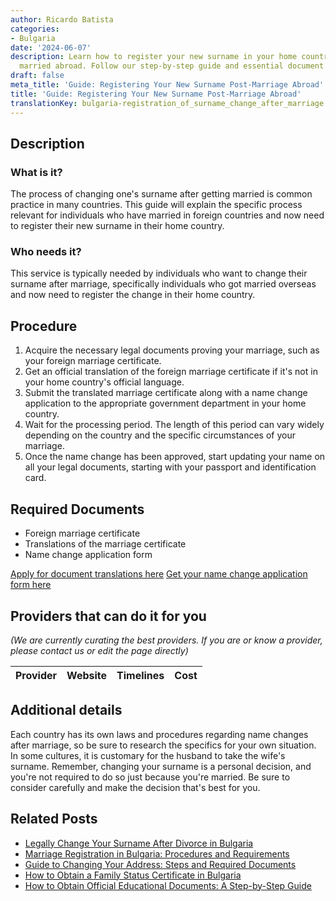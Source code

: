 ```yaml
---
author: Ricardo Batista
categories:
- Bulgaria
date: '2024-06-07'
description: Learn how to register your new surname in your home country after getting
  married abroad. Follow our step-by-step guide and essential document checklist.
draft: false
meta_title: 'Guide: Registering Your New Surname Post-Marriage Abroad'
title: 'Guide: Registering Your New Surname Post-Marriage Abroad'
translationKey: bulgaria-registration_of_surname_change_after_marriage
---
```


## Description
### What is it?
The process of changing one's surname after getting married is common practice in many countries. This guide will explain the specific process relevant for individuals who have married in foreign countries and now need to register their new surname in their home country.

### Who needs it?
This service is typically needed by individuals who want to change their surname after marriage, specifically individuals who got married overseas and now need to register the change in their home country. 

## Procedure
1. Acquire the necessary legal documents proving your marriage, such as your foreign marriage certificate.
2. Get an official translation of the foreign marriage certificate if it's not in your home country's official language.
3. Submit the translated marriage certificate along with a name change application to the appropriate government department in your home country.
4. Wait for the processing period. The length of this period can vary widely depending on the country and the specific circumstances of your marriage.
5. Once the name change has been approved, start updating your name on all your legal documents, starting with your passport and identification card.

## Required Documents
- Foreign marriage certificate
- Translations of the marriage certificate
- Name change application form

[Apply for document translations here](https://www.trustlations.com/)
[Get your name change application form here](https://www.namechangeapplication.com/)

## Providers that can do it for you

_(We are currently curating the best providers. If you are or know a provider, please contact us or edit the page directly)_

| Provider        |     Website     |     Timelines    |       Cost      |
| :-------------: | :-------------: |  :-------------: | :-------------: |

## Additional details
Each country has its own laws and procedures regarding name changes after marriage, so be sure to research the specifics for your own situation. 
In some cultures, it is customary for the husband to take the wife's surname. 
Remember, changing your surname is a personal decision, and you're not required to do so just because you're married. Be sure to consider carefully and make the decision that's best for you.


## Related Posts

- [Legally Change Your Surname After Divorce in Bulgaria](https://tramitit.com/guides/bulgaria/registration_of_name_change_after_divorce/)
- [Marriage Registration in Bulgaria: Procedures and Requirements](https://tramitit.com/guides/bulgaria/marriage_registration/)
- [Guide to Changing Your Address: Steps and Required Documents](https://tramitit.com/guides/bulgaria/change_of_current_address/)
- [How to Obtain a Family Status Certificate in Bulgaria](https://tramitit.com/guides/bulgaria/issuance_of_a_family_status_certificate/)
- [How to Obtain Official Educational Documents: A Step-by-Step Guide](https://tramitit.com/guides/bulgaria/issuance_of_an_educational_document/)